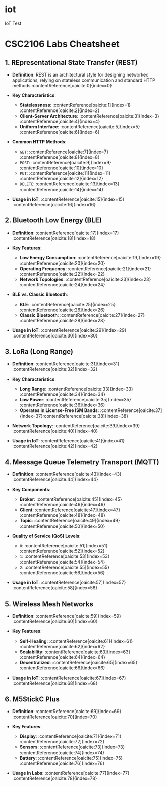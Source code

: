 # iot
IoT Test

# CSC2106 Labs Cheatsheet

## 1. REpresentational State Transfer (REST)

- **Definition**: REST is an architectural style for designing networked applications, relying on stateless communication and standard HTTP methods.&#8203;:contentReference[oaicite:0]{index=0}

- **Key Characteristics**:
  - **Statelessness**: :contentReference[oaicite:1]{index=1}&#8203;:contentReference[oaicite:2]{index=2}
  - **Client-Server Architecture**: :contentReference[oaicite:3]{index=3}&#8203;:contentReference[oaicite:4]{index=4}
  - **Uniform Interface**: :contentReference[oaicite:5]{index=5}&#8203;:contentReference[oaicite:6]{index=6}

- **Common HTTP Methods**:
  - `GET`: :contentReference[oaicite:7]{index=7}&#8203;:contentReference[oaicite:8]{index=8}
  - `POST`: :contentReference[oaicite:9]{index=9}&#8203;:contentReference[oaicite:10]{index=10}
  - `PUT`: :contentReference[oaicite:11]{index=11}&#8203;:contentReference[oaicite:12]{index=12}
  - `DELETE`: :contentReference[oaicite:13]{index=13}&#8203;:contentReference[oaicite:14]{index=14}

- **Usage in IoT**: :contentReference[oaicite:15]{index=15}&#8203;:contentReference[oaicite:16]{index=16}

## 2. Bluetooth Low Energy (BLE)

- **Definition**: :contentReference[oaicite:17]{index=17}&#8203;:contentReference[oaicite:18]{index=18}

- **Key Features**:
  - **Low Energy Consumption**: :contentReference[oaicite:19]{index=19}&#8203;:contentReference[oaicite:20]{index=20}
  - **Operating Frequency**: :contentReference[oaicite:21]{index=21}&#8203;:contentReference[oaicite:22]{index=22}
  - **Network Topologies**: :contentReference[oaicite:23]{index=23}&#8203;:contentReference[oaicite:24]{index=24}

- **BLE vs. Classic Bluetooth**:
  - **BLE**: :contentReference[oaicite:25]{index=25}&#8203;:contentReference[oaicite:26]{index=26}
  - **Classic Bluetooth**: :contentReference[oaicite:27]{index=27}&#8203;:contentReference[oaicite:28]{index=28}

- **Usage in IoT**: :contentReference[oaicite:29]{index=29}&#8203;:contentReference[oaicite:30]{index=30}

## 3. LoRa (Long Range)

- **Definition**: :contentReference[oaicite:31]{index=31}&#8203;:contentReference[oaicite:32]{index=32}

- **Key Characteristics**:
  - **Long Range**: :contentReference[oaicite:33]{index=33}&#8203;:contentReference[oaicite:34]{index=34}
  - **Low Power**: :contentReference[oaicite:35]{index=35}&#8203;:contentReference[oaicite:36]{index=36}
  - **Operates in License-Free ISM Bands**: :contentReference[oaicite:37]{index=37}&#8203;:contentReference[oaicite:38]{index=38}

- **Network Topology**: :contentReference[oaicite:39]{index=39}&#8203;:contentReference[oaicite:40]{index=40}

- **Usage in IoT**: :contentReference[oaicite:41]{index=41}&#8203;:contentReference[oaicite:42]{index=42}

## 4. Message Queue Telemetry Transport (MQTT)

- **Definition**: :contentReference[oaicite:43]{index=43}&#8203;:contentReference[oaicite:44]{index=44}

- **Key Components**:
  - **Broker**: :contentReference[oaicite:45]{index=45}&#8203;:contentReference[oaicite:46]{index=46}
  - **Client**: :contentReference[oaicite:47]{index=47}&#8203;:contentReference[oaicite:48]{index=48}
  - **Topic**: :contentReference[oaicite:49]{index=49}&#8203;:contentReference[oaicite:50]{index=50}

- **Quality of Service (QoS) Levels**:
  - `0`: :contentReference[oaicite:51]{index=51}&#8203;:contentReference[oaicite:52]{index=52}
  - `1`: :contentReference[oaicite:53]{index=53}&#8203;:contentReference[oaicite:54]{index=54}
  - `2`: :contentReference[oaicite:55]{index=55}&#8203;:contentReference[oaicite:56]{index=56}

- **Usage in IoT**: :contentReference[oaicite:57]{index=57}&#8203;:contentReference[oaicite:58]{index=58}

## 5. Wireless Mesh Networks

- **Definition**: :contentReference[oaicite:59]{index=59}&#8203;:contentReference[oaicite:60]{index=60}

- **Key Features**:
  - **Self-Healing**: :contentReference[oaicite:61]{index=61}&#8203;:contentReference[oaicite:62]{index=62}
  - **Scalability**: :contentReference[oaicite:63]{index=63}&#8203;:contentReference[oaicite:64]{index=64}
  - **Decentralized**: :contentReference[oaicite:65]{index=65}&#8203;:contentReference[oaicite:66]{index=66}

- **Usage in IoT**: :contentReference[oaicite:67]{index=67}&#8203;:contentReference[oaicite:68]{index=68}

## 6. M5StickC Plus

- **Definition**: :contentReference[oaicite:69]{index=69}&#8203;:contentReference[oaicite:70]{index=70}

- **Key Features**:
  - **Display**: :contentReference[oaicite:71]{index=71}&#8203;:contentReference[oaicite:72]{index=72}
  - **Sensors**: :contentReference[oaicite:73]{index=73}&#8203;:contentReference[oaicite:74]{index=74}
  - **Battery**: :contentReference[oaicite:75]{index=75}&#8203;:contentReference[oaicite:76]{index=76}

- **Usage in Labs**: :contentReference[oaicite:77]{index=77}&#8203;:contentReference[oaicite:78]{index=78}
